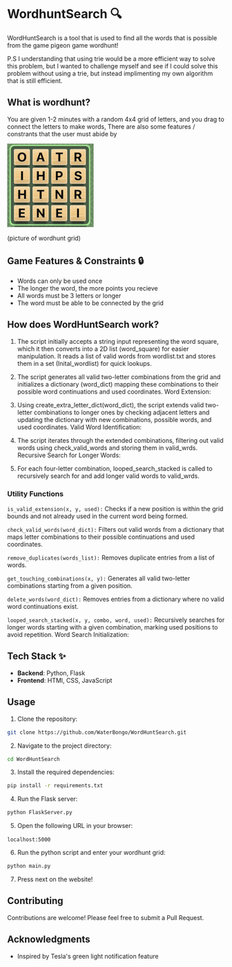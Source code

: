 # WordhuntSearch 🔍

WordHuntSearch is a tool that is used to find all the words that is possible from the game pigeon game wordhunt!

P.S I understanding that using trie would be a more efficient way to solve this problem, but I wanted to challenge myself and see if I could solve this problem without using a trie, but instead implimenting my own algorithm that is still efficient.

## What is wordhunt?

You are given 1-2 minutes with a random 4x4 grid of letters, and you drag to connect the letters to make words, There are also some features / constrants that the user must abide by


<img src="./js/wordhunt.jpg" alt="drawing" width="200"/>

(picture of wordhunt grid)

## Game Features & Constraints 🔒

- Words can only be used once
- The longer the word, the more points you recieve
- All words must be 3 letters or longer
- The word must be able to be connected by the grid


## How does WordHuntSearch work?

1. The script initially accepts a string input representing the word square, which it then converts into a 2D list (word_square) for easier manipulation.
It reads a list of valid words from wordlist.txt and stores them in a set (Inital_wordlist) for quick lookups.

2. The script generates all valid two-letter combinations from the grid and initializes a dictionary (word_dict) mapping these combinations to their possible word continuations and used coordinates.
Word Extension:

3. Using create_extra_letter_dict(word_dict), the script extends valid two-letter combinations to longer ones by checking adjacent letters and updating the dictionary with new combinations, possible words, and used coordinates.
Valid Word Identification:

4. The script iterates through the extended combinations, filtering out valid words using check_valid_words and storing them in valid_wrds.
Recursive Search for Longer Words:

5. For each four-letter combination, looped_search_stacked is called to recursively search for and add longer valid words to valid_wrds.

### Utility Functions

`is_valid_extension(x, y, used):` Checks if a new position is within the grid bounds and not already used in the current word being formed.

`check_valid_words(word_dict):` Filters out valid words from a dictionary that maps letter combinations to their possible continuations and used coordinates.

`remove_duplicates(words_list):` Removes duplicate entries from a list of words.

`get_touching_combinations(x, y):` Generates all valid two-letter combinations starting from a given position.

`delete_words(word_dict):` Removes entries from a dictionary where no valid word continuations exist.

`looped_search_stacked(x, y, combo, word, used):` Recursively searches for longer words starting with a given combination, marking used positions to avoid repetition.
Word Search Initialization:

## Tech Stack ✨

- **Backend**: Python, Flask
- **Frontend**: HTMl, CSS, JavaScript

## Usage

1. Clone the repository:

```bash
git clone https://github.com/WaterBongo/WordHuntSearch.git
```

2. Navigate to the project directory:

```bash
cd WordHuntSearch
```

3. Install the required dependencies:

```bash
pip install -r requirements.txt
```

4. Run the Flask server:

```bash
python FlaskServer.py
```

5. Open the following URL in your browser:

```localhost:5000```

6. Run the python script and enter your wordhunt grid:

```bash
python main.py
```

7. Press next on the website!


## Contributing

Contributions are welcome! Please feel free to submit a Pull Request.

## Acknowledgments

- Inspired by Tesla's green light notification feature
